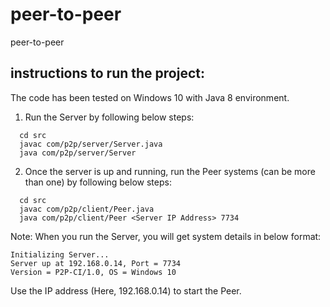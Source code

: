 # peer-to-peer
peer-to-peer




## instructions to run the project:
The code has been tested on Windows 10 with Java 8 environment.
1. Run the Server by following below steps: <br>
```
  cd src 
  javac com/p2p/server/Server.java 
  java com/p2p/server/Server 
```
  
2. Once the server is up and running, run the Peer systems (can be more than one) by following below steps: <br>
```
  cd src 
  javac com/p2p/client/Peer.java 
  java com/p2p/client/Peer <Server IP Address> 7734 
```

Note: When you run the Server, you will get system details in below format: <br>
```
Initializing Server...
Server up at 192.168.0.14, Port = 7734
Version = P2P-CI/1.0, OS = Windows 10
```
Use the IP address (Here, 192.168.0.14) to start the Peer.
